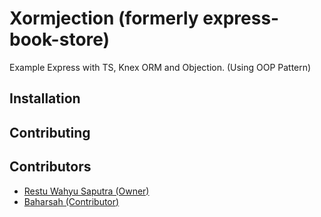 # Xormjection (formerly express-book-store)

Example Express with TS, Knex ORM and Objection. (Using OOP Pattern)

## Installation

## Contributing

## Contributors

- [Restu Wahyu Saputra (Owner)](https://github.com/restuwahyu13)
- [Baharsah (Contributor)](https://github.com/baharsah)

